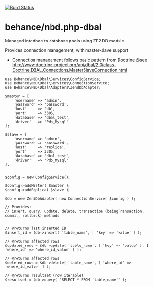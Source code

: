 [![Build Status](https://travis-ci.org/behance/nbd.php-dbal.svg?branch=master)](https://travis-ci.org/behance/nbd.php-dbal)

# behance/nbd.php-dbal
Managed interface to database pools using ZF2 DB module

Provides connection management, with master-slave support
- Connection management follows basic pattern from Doctrine
@see http://www.doctrine-project.org/api/dbal/2.0/class-Doctrine.DBAL.Connections.MasterSlaveConnection.html

```
use Behance\NBD\Dbal\Services\ConfigService;
use Behance\NBD\Dbal\Services\ConnectionService;
use Behance\NBD\Dbal\Adapters\ZendDbAdapter;

$master = [
    'username' => 'admin',
    'password' => 'password',
    'host'     => 'db',
    'port'     => 3306,
    'database' => 'dbal_test',
    'driver'   => 'Pdo_Mysql'
];

$slave = [
    'username' => 'admin',
    'password' => 'password',
    'host'     => 'replica',
    'port'     => 3306,
    'database' => 'dbal_test',
    'driver'   => 'Pdo_Mysql'
];


$config = new ConfigService();

$config->addMaster( $master );
$config->addReplica( $slave );

$db = new ZendDbAdapter( new ConnectionService( $config ) );

// Provides:
// insert, query, update, delete, transaction (beingTransaction, commit, rollback) methods


// @returns last inserted ID
$insert_id = $db->insert( 'table_name', [ 'key' => 'value' ] );

// @returns affected rows
$updated_rows = $db->update( 'table_name', [ 'key' => 'value' ], [ 'where_id' => 'where_id_value' ] );

// @returns affected rows
$deleted_rows = $db->delete( 'table_name', [ 'where_id' => 'where_id_value' ] );

// @returns resultset (row iterable)
$resultset = $db->query( "SELECT * FROM 'table_name'" );
```
